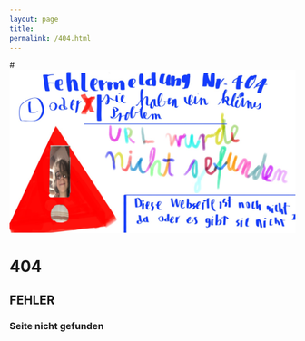 ```yaml
---
layout: page
title:
permalink: /404.html
---
```

#![](404-error.jpeg)
<h1>404</h1>
<h2>FEHLER</h2>
<h3>Seite nicht gefunden</h3>